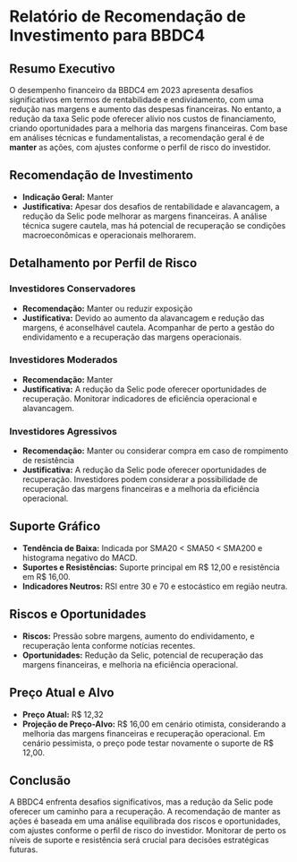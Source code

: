 # Relatório de Recomendação de Investimento para BBDC4

## Resumo Executivo
O desempenho financeiro da BBDC4 em 2023 apresenta desafios significativos em termos de rentabilidade e endividamento, com uma redução nas margens e aumento das despesas financeiras. No entanto, a redução da taxa Selic pode oferecer alívio nos custos de financiamento, criando oportunidades para a melhoria das margens financeiras. Com base em análises técnicas e fundamentalistas, a recomendação geral é de **manter** as ações, com ajustes conforme o perfil de risco do investidor.

## Recomendação de Investimento
- **Indicação Geral:** Manter
- **Justificativa:** Apesar dos desafios de rentabilidade e alavancagem, a redução da Selic pode melhorar as margens financeiras. A análise técnica sugere cautela, mas há potencial de recuperação se condições macroeconômicas e operacionais melhorarem.

## Detalhamento por Perfil de Risco

### Investidores Conservadores
- **Recomendação:** Manter ou reduzir exposição
- **Justificativa:** Devido ao aumento da alavancagem e redução das margens, é aconselhável cautela. Acompanhar de perto a gestão do endividamento e a recuperação das margens operacionais.

### Investidores Moderados
- **Recomendação:** Manter
- **Justificativa:** A redução da Selic pode oferecer oportunidades de recuperação. Monitorar indicadores de eficiência operacional e alavancagem.

### Investidores Agressivos
- **Recomendação:** Manter ou considerar compra em caso de rompimento de resistência
- **Justificativa:** A redução da Selic pode oferecer oportunidades de recuperação. Investidores podem considerar a possibilidade de recuperação das margens financeiras e a melhoria da eficiência operacional.

## Suporte Gráfico
- **Tendência de Baixa:** Indicada por SMA20 < SMA50 < SMA200 e histograma negativo do MACD.
- **Suportes e Resistências:** Suporte principal em R$ 12,00 e resistência em R$ 16,00.
- **Indicadores Neutros:** RSI entre 30 e 70 e estocástico em região neutra.

## Riscos e Oportunidades
- **Riscos:** Pressão sobre margens, aumento do endividamento, e recuperação lenta conforme notícias recentes.
- **Oportunidades:** Redução da Selic, potencial de recuperação das margens financeiras, e melhoria na eficiência operacional.

## Preço Atual e Alvo
- **Preço Atual:** R$ 12,32
- **Projeção de Preço-Alvo:** R$ 16,00 em cenário otimista, considerando a melhoria das margens financeiras e recuperação operacional. Em cenário pessimista, o preço pode testar novamente o suporte de R$ 12,00.

## Conclusão
A BBDC4 enfrenta desafios significativos, mas a redução da Selic pode oferecer um caminho para a recuperação. A recomendação de manter as ações é baseada em uma análise equilibrada dos riscos e oportunidades, com ajustes conforme o perfil de risco do investidor. Monitorar de perto os níveis de suporte e resistência será crucial para decisões estratégicas futuras.